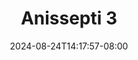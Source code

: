 --- 
title: "Anissepti 3"
description: "streaming   Anissepti 3  tele   new"
date: 2024-08-24T14:17:57-08:00
file_code: "0ps2nlgypde5"
draft: false
cover: "uc7pcdjr2jjx8psq.jpg"
tags: ["Anissepti", "bokep-indo", "bokep-viral", "bokep-ig"]
length: 601
fld_id: "1483146"
foldername: "Anis Septi"
categories: ["Anis Septi"]
views: 0
---